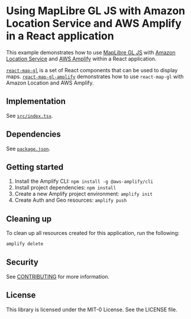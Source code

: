 # Using MapLibre GL JS with Amazon Location Service and AWS Amplify in a React application

This example demonstrates how to use [MapLibre GL JS](https://maplibre.org/maplibre-gl-js-docs/api/)
with [Amazon Location Service](https://aws.amazon.com/location) and [AWS
Amplify](https://aws.amazon.com/amplify/) within a React application.

[`react-map-gl`](https://visgl.github.io/react-map-gl/) is a set of React components that can be
used to display maps. [`react-map-gl-amplify`](../react-map-gl-amplify/) demonstrates how to use
`react-map-gl` with Amazon Location and AWS Amplify.

## Implementation

See [`src/index.tsx`](src/index.tsx).

## Dependencies

See [`package.json`](package.json#L6-L12).

## Getting started

1. Install the Amplify CLI: `npm install -g @aws-amplify/cli`
1. Install project dependencies: `npm install`
1. Create a new Amplify project environment: `amplify init`
1. Create Auth and Geo resources: `amplify push`

## Cleaning up

To clean up all resources created for this application, run the following:

```bash
amplify delete
```

## Security

See [CONTRIBUTING](../CONTRIBUTING.md#security-issue-notifications) for more information.

## License

This library is licensed under the MIT-0 License. See the LICENSE file.
